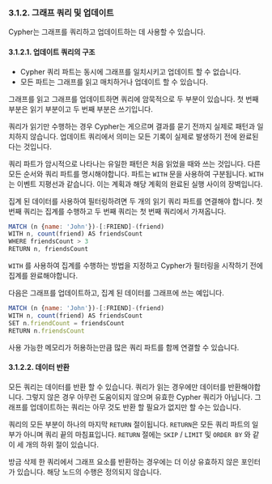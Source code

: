 ### 3.1.2. 그래프 쿼리 및 업데이트

Cypher는 그래프를 쿼리하고 업데이트하는 데 사용할 수 있습니다.

#### 3.1.2.1. 업데이트 쿼리의 구조

- Cypher 쿼리 파트는 동시에 그래프를 일치시키고 업데이트 할 수 없습니다.
- 모든 파트는 그래프를 읽고 매치하거나 업데이트 할 수 있습니다.

그래프를 읽고 그래프를 업데이트하면 쿼리에 암묵적으로 두 부분이 있습니다. 첫 번째 부분은 읽기 부분이고 두 번째 부분은 쓰기입니다.

쿼리가 읽기만 수행하는 경우 Cypher는 게으르며 결과를 묻기 전까지 실제로 패턴과 일치하지 않습니다. 업데이트 쿼리에서 의미는 모든 기록이 실제로 발생하기 전에 완료된다는 것입니다.

쿼리 파트가 암시적으로 나타나는 유일한 패턴은 처음 읽었을 때와 쓰는 것입니다. 다른 모든 순서와 쿼리 파트를 명시해야합니다. 파트는 `WITH` 문을 사용하여 구분됩니다. `WITH`는 이벤트 지평선과 같습니다. 이는 계획과 해당 계획의 완료된 실행 사이의 장벽입니다.

집계 된 데이터를 사용하여 필터링하려면 두 개의 읽기 쿼리 파트를 연결해야 합니다. 첫 번째 쿼리는 집계를 수행하고 두 번째 쿼리는 첫 번째 쿼리에서 가져옵니다.

```Javascript
MATCH (n {name: 'John'})-[:FRIEND]-(friend)
WITH n, count(friend) AS friendsCount
WHERE friendsCount > 3
RETURN n, friendsCount
```

`WITH` 를 사용하여 집계를 수행하는 방법을 지정하고 Cypher가 필터링을 시작하기 전에 집계를 완료해야합니다.

다음은 그래프를 업데이트하고, 집계 된 데이터를 그래프에 쓰는 예입니다.

```Javascript
MATCH (n {name: 'John'})-[:FRIEND]-(friend)
WITH n, count(friend) AS friendsCount
SET n.friendCount = friendsCount
RETURN n.friendsCount
```
사용 가능한 메모리가 허용하는만큼 많은 쿼리 파트를 함께 연결할 수 있습니다.


#### 3.1.2.2. 데이터 반환

모든 쿼리는 데이터를 반환 할 수 있습니다. 쿼리가 읽는 경우에만 데이터를 반환해야합니다. 그렇지 않은 경우 아무런 도움이되지 않으며 유효한 Cypher 쿼리가 아닙니다. 그래프를 업데이트하는 쿼리는 아무 것도 반환 할 필요가 없지만 할 수는 있습니다.

쿼리의 모든 부분이 하나의 마지막 `RETURN` 절이됩니다. `RETURN`은 모든 쿼리 파트의 일부가 아니며 쿼리 끝의 마침표입니다. `RETURN` 절에는 `SKIP` / `LIMIT` 및 `ORDER BY` 와 같이 세 개의 하위 절이 있습니다.

방금 삭제 한 쿼리에서 그래프 요소를 반환하는 경우에는 더 이상 유효하지 않은 포인터가 있습니다. 해당 노드의 수행은 정의되지 않습니다.
